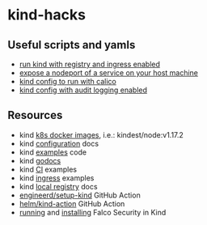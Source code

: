 # kind-hacks

## Useful scripts and yamls

* [run kind with registry and ingress enabled](./kind-up-with-registry-and-ingress.sh)
* [expose a nodeport of a service on your host machine](./expose-nodeport-locally.sh)
* [kind config to run with calico](./kind-calico.yaml)
* [kind config with audit logging enabled](./kind-audit-logging.yaml)

## Resources

* kind [k8s docker images](https://hub.docker.com/r/kindest/node/tags?page=1&name=v1.1), i.e.: kindest/node:v1.17.2
* kind [configuration](https://kind.sigs.k8s.io/docs/user/configuration/) docs
* kind [examples](https://github.com/kubernetes-sigs/kind/tree/4b3beebe8d2097b5c2be27de742e0ef15c78ec74/site/static/examples) code
* kind [godocs](https://pkg.go.dev/sigs.k8s.io/kind@v0.7.0/pkg/apis/config/v1alpha4?tab=doc)
* kind [CI](https://github.com/kind-ci/examples) examples
* kind [ingress](https://kind.sigs.k8s.io/docs/user/ingress/) examples
* kind [local registry](https://kind.sigs.k8s.io/docs/user/local-registry/) docs
* [engineerd/setup-kind](https://github.com/engineerd/setup-kind) GitHub Action
* [helm/kind-action](https://github.com/helm/kind-action) GitHub Action
* [running](https://falco.org/docs/running/#running-falco-in-a-kind-cluster) and [installing](https://falco.org/docs/installation/#helm) Falco Security in Kind
